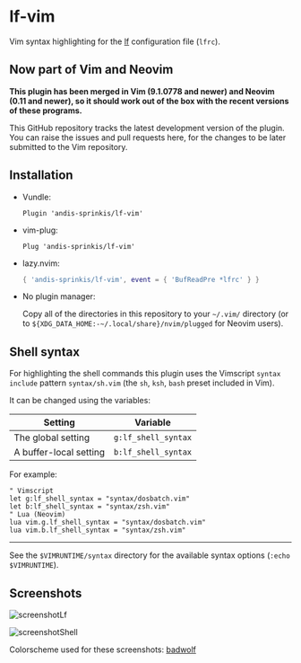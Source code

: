 # lf-vim

Vim syntax highlighting for the [lf](https://github.com/gokcehan/lf) configuration file (`lfrc`).

## Now part of Vim and Neovim

**This plugin has been merged in Vim (9.1.0778 and newer) and Neovim (0.11 and newer), so it should work out of the box with the recent versions of these programs.**

This GitHub repository tracks the latest development version of the plugin. You can raise the issues and pull requests here, for the changes to be later submitted to the Vim repository.

## Installation

- Vundle:

  ```vim
  Plugin 'andis-sprinkis/lf-vim'
  ```

- vim-plug:

  ```vim
  Plug 'andis-sprinkis/lf-vim'
  ```

- lazy.nvim:

  ```lua
  { 'andis-sprinkis/lf-vim', event = { 'BufReadPre *lfrc' } }
  ```

- No plugin manager:

  Copy all of the directories in this repository to your `~/.vim/` directory (or to `${XDG_DATA_HOME:-~/.local/share}/nvim/plugged` for Neovim users).

## Shell syntax

For highlighting the shell commands this plugin uses the Vimscript `syntax include` pattern `syntax/sh.vim` (the `sh`,
`ksh`, `bash` preset included in Vim).

It can be changed using the variables:

| Setting                | Variable            |
| ---------------------- | ------------------- |
| The global setting     | `g:lf_shell_syntax` |
| A buffer-local setting | `b:lf_shell_syntax` |

For example:

```vim
" Vimscript
let g:lf_shell_syntax = "syntax/dosbatch.vim"
let b:lf_shell_syntax = "syntax/zsh.vim"
" Lua (Neovim)
lua vim.g.lf_shell_syntax = "syntax/dosbatch.vim"
lua vim.b.lf_shell_syntax = "syntax/zsh.vim"
```

---

See the `$VIMRUNTIME/syntax` directory for the available syntax options (`:echo $VIMRUNTIME`).

## Screenshots

![screenshotLf](https://i.imgur.com/jdQU7nB.png)

![screenshotShell](https://i.imgur.com/ReZoGj9.png)

Colorscheme used for these screenshots: [badwolf](https://github.com/sjl/badwolf "badwolf on github")
